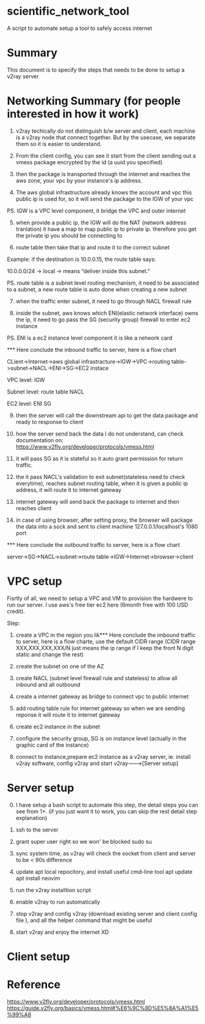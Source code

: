 # scientific_network_tool
A script to automate setup a tool to safely access internet


# Summary
This document is to specify the steps that needs to be done to setup a v2ray server

# Networking Summary (for people interested in how it work)
1. v2ray techically do not distinguish b/w server and client, each machine is a v2ray node that connect together. But by the usecase, we separate them so it is easier to understand.

2. From the client config, you can see it start from the client sending out a vmess package encrypted by the id (a uuid you specified)

3. then the package is transported through the internet and reaches the aws zone, your vpc by your instance's ip address.

4. The aws global infrastructure already knows the account and vpc this public ip is used for, so it will send the package to the IGW of your vpc

PS. IGW is a VPC level component, it bridge the VPC and outer internet

5. when provide a public ip, the IGW will do the NAT (network address tranlation) it have a map to map public ip to private ip. therefore you get the private ip you should be connecting to

6. route table then take that ip and route it to the correct subnet

Example: if the destination is 10.0.0.15, the route table says:

10.0.0.0/24 → local → means “deliver inside this subnet.”

PS. route table is a subnet level routing mechanism, it need to be associated to a subnet, a new route table is auto done when creating a new subnet

7. when the traffic enter subnet, it need to go through NACL firewall rule

8.  inside the subnet, aws knows which ENI(elastic network interface) owns the ip, it need to go pass the SG (security group) firewall to enter ec2 instance

PS. ENI is a ec2 instance level component it is like a network card

*** Here conclude the inbound traffic to server, here is a flow chart

CLient->Internet->aws global infrastracture->IGW->VPC->routing table->subnet->NACL->ENI->SG->EC2 instace

VPC level:
    IGW

Subnet level:
    route table
    NACL

EC2 level:
    ENI
    SG

9. then the server will call the downstream api to get the data package and ready to response to client

10. how the server send back the data I do not understand, can check documentation on: https://www.v2fly.org/developer/protocols/vmess.html

11. it will pass SG as it is stateful so it auto grant permission for return traffic.

12. the it pass NACL's validation to exit subnet(stateless need to check everytime), reaches subnet routing table, when it is given a public ip address, it will route it to internet gateway

13. internet gateway will send back the package to internet and then reaches client

14. in case of using browser, after setting proxy, the browser will package the data into a sock and sent to client machine 127.0.0.1/localhost's 1080 port

*** Here conclude the outbound traffic to server, here is a flow chart

server->SG->NACL->subnet->route table->IGW->Internet->browser->client



# VPC setup
Fisrtly of all, we need to setup a VPC and VM to provision the hardwere to run our server. I use aws's free tier ec2 here (6month free with 100 USD credit). 

Step:
1. create a VPC in the region you lik*** Here conclude the imbound traffic to server, here is a flow charte, use the default CIDR range (CIDR range XXX,XXX,XXX,XXX/N just means the ip range if I keep the front N digit static and change the rest)

2. create the subnet on one of the AZ

3. create NACL (subnet level firewall rule and stateless) to allow all inbound and all outbound

4. create a internet gateway as bridge to connect vpc to public internet

5. add routing table rule for internet gateway so when we are sending reponse it will route it to internet gateway

6. create ec2 instance in the subnet

7. configure the security group, SG is on instance level (actually in the graphic card of the instance)

8. connect to instance,prepare ec2 instance as a v2ray server, ie. install v2ray software, config v2ray and start v2ray--->[Server setup]


# Server setup

0. I have setup a bash script to automate this step, the detail steps you can see from 1+. (if you just want it to work, you can skip the rest detail step explanation)

1. ssh to the server

2. grant super user right so we won' be blocked
    sudo su

3. sync system time, as v2ray will check the socket from client and server to be < 90s difference

4. update apt local repocitory, and install useful cmd-line tool
    apt update
    apt install neovim

5. run the v2ray installtion script

6. enable v2ray to run automatically

7. stop v2ray and config v2ray (download existing server and client config file ), and all the helper command that might be useful

8. start v2ray and enjoy the internet XD


# Client setup

# Reference

https://www.v2fly.org/developer/protocols/vmess.html
https://guide.v2fly.org/basics/vmess.html#%E6%9C%8D%E5%8A%A1%E5%99%A8

